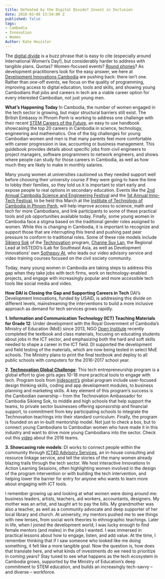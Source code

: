 ```yaml
---
title: Defeated by the Digital Divide? Invest in Inclusion
date: 2016-03-08 13:54:00 Z
published: false
tags:
- Cambodia
- Innovation
- Women
Author: Kate Heuisler
---
```


The [digital divide](https://en.wikipedia.org/wiki/Digital_divide) is a buzz phrase that is easy to cite (especially around International Women’s Day!), but considerably harder to address with tangible plans. Quotas?  Women-focused events? [Round phones](http://www.telegraph.co.uk/technology/2016/03/01/would-you-buy-this-non-rectangular-smartphone-for-women/)? As development practitioners look for the easy answer, we here at [Development Innovations Cambodia](http://www.development-innovations.org/) are pushing back: there isn’t one. Rather than one-off events, we focus on the quality of programming, improving access to digital education, tools and skills, and showing young Cambodians that jobs and careers in tech are a viable career option for every interested Cambodian, not just young men.

<!--more-->

**What’s Happening Today**
In Cambodia, the number of women engaged in the tech sector is growing, but major structural barriers still exist. The British Embassy in Phnom Penh is working to address one challenge with their recent [STEM Careers of the Future](https://www.gov.uk/government/world-location-news/official-launch-of-stem-careers-of-the-future), an easy to use handbook showcasing the top 20 careers in Cambodia in science, technology, engineering and mathematics. One of the big challenges for young Cambodian women and men is that many parents feel more comfortable with career progression in law, accounting or business management. This guidebook provides details about specific jobs from civil engineers to project managers, software programmers to network engineers, and shows where people can study for those careers in Cambodia, as well as how much they are likely to make in monthly salaries.

Many young women at universities cautioned us they needed support well before choosing their university course if they were going to have the time to lobby their families, so they told us it is important to start early and expose people to real options in secondary education. Events like the [2nd Annual Cambodia Science and Engineering Festival](http://www.cambodiascience.org/) and the [1st Annual Inno-Tech Festival](http://geeksincambodia.com/tag/inno%C2%ADtech-festival-2016/), to be held this March at the [Institute of Technology of Cambodia in Phnom Penh](http://www.itc.edu.kh/), will help improve access to science, math and tech for more Cambodians, and link participants to some of these practical tools and job opportunities available today. Finally, some young women in Cambodia face a stigma based on the traditional gender roles assigned to women. While this is changing in Cambodia, it is important to recognize and support those that are interrupting this trend and pushing past peer pressure to conform to traditional roles. Some of these role models include [Sikieng Sok](https://www.linkedin.com/in/sikieng) of the [Technovation](http://www.development-innovations.org/success-stories/technovation-challenge-links-girls-to-tech-entrepreneurship) program, [Channe Suy Lan](http://instedd.org/about-us/team/staff/channe-suy/), the Regional Lead at InSTEDD’s iLab for Southeast Asia, as well as Development Innovations’ own [Sotheavy At](http://www.development-innovations.org/sotheavy-at), who leads our video advisory service and video training courses focused on the civil society community.

Today, many young women in Cambodia are taking steps to address this gap when they take jobs with tech firms, work on technology-enabled projects, and engage with increasingly popular and more accessible tech tools like social media and video.

**How DAI is Closing the Gap and Supporting Careers in Tech**
DAI’s Development Innovations, funded by USAID, is addressing this divide on different levels, mainstreaming the interventions to build a more inclusive approach as demand for tech services grows rapidly.

**1. Information and Communication Technology (ICT) Teaching Materials for Grade 12**: Under development with the Royal Government of Cambodia’s Ministry of Education (MoE) since 2013, NGO [Open Institute](http://www.open.org.kh/) recently completed the textbook and class materials, focusing on educating students about jobs in the ICT sector, and emphasizing both the hard and soft skills needed to shape a career in the ICT field. DI supported the development and field testing of the materials, which are now being tested in select MoE schools. The Ministry plans to print the final textbook and deploy to all public schools with computers for the 2016-2017 school year.

**2. [Technovation Global Challenge](http://www.technovationchallenge.org/)**: This tech entrepreneurship program is a global effort to give girls ages 10-18 more practical tools to engage with tech. Program tools from [Iridescent’s](http://iridescentlearning.org/) global program include user-focused design thinking skills, coding and app development modules, to business planning and marketing skills. A key element of this program’s success is the Cambodian ownership – from the Technovation Ambassador for Cambodia Sikieng Sok, to middle and high schools that help support the teams, to private sector businesses offering sponsorship and financial support, to commitment from key participating schools to integrate the Technovation teachings into their standard curriculum. Finally, the program is founded on an in-built mentorship model. Not just to check a box, but to connect young Cambodians to Cambodian women who have made it in this industry and want to drive more young Cambodians into the sector. Check out this [video](https://youtu.be/TxmW2sQrj3Q) about the 2016 teams.

**3. Showcasing role models**: DI works to connect people within the community through [ICT4D Advisory Services](http://www.development-innovations.org/about-us), an in-house consulting and resource linkage service, and tell the stories of the many women already blazing trails through the tech sector. We host interactive Innovations In Action Learning Sessions, often highlighting women involved in the design of the program intervention or with building the tech intervention, and helping lower the barrier for entry for anyone who wants to learn more about engaging with ICT tools.

I remember growing up and looking at what women were doing around me: business leaders, artists, teachers, aid workers, accountants, designers. My mother was an artist, and taught art to pay the bills. My grandmother was also a teacher, as well as a community advocate and deep supporter of her local library and church. At university, my mentors pushed me to see things with new lenses, from social work theories to ethnographic teachings. Later in life, when I joined the development world, I was lucky enough to find female mentors (and males) in the jobs I wanted. I was immersed in practical lessons about how to engage, listen, and add value. At the time, I remember thinking that if I saw someone who looked like me doing something, it felt like a more tangible goal. Now the question is, how does that translate here, and what kinds of investments do we need to prioritize in coming years? Stay tuned to see what happens as the tech ecosystem in Cambodia grows, supported by the Ministry of Education’s deep commitment to STEM education, and builds an increasingly tech-savvy – and diverse – workforce.
